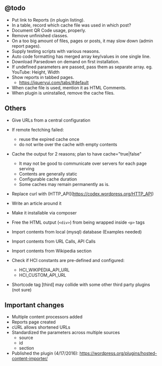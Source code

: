 ## @todo

 * Put link to Reports (in plugin listing).
 * In a table, record which cache file was used in which post?
 * Document QR Code usage, properly.
 * Remove unfinished classes.
 * On a too big amount of files, pages or posts, it may slow down (admin report pages).
 * Supply testing scripts with various reasons.
 * Auto code formatting has merged array key/values in one single line.
 * Download Parsedown on demand on first installation.
 * If undefined parameters are passed, pass them as separate array.
	eg. YouTube: Height, Width
 * Show reports in tabbed pages.
	- https://jqueryui.com/tabs/#default
 * When cache file is used, mention it as HTML Comments.
 * When plugin is uninstalled, remove the cache files.


## Others

 * Give URLs from a central configuration
 * If remote fectching failed:
    - reuse the expired cache once
    - do not write over the cache with empty contents
 * Cache the output for 2 reasons; plan to have cache="true|false" 
    - It may not be good to communicate over servers for each page serving
    - Contents are generally static
    - Configurable cache duration
    - Some caches may remain permanently as is.

 * Replace curl with (HTTP_API](https://codex.wordpress.org/HTTP_API)
 * Write an article around it
 * Make it installable via composer
 * Free the HTML output (`<div>`) from being wrapped inside `<p>` tags
 * Import contents from local (mysql) database (Examples needed)
 * Import contents from URL Calls, API Calls
 * Import contents from Wikipedia section
 * Check if HCI constants are pre-defined and configured:
   - HCI_WIKIPEDIA_API_URL
   - HCI_CUSTOM_API_URL
 * Shortcode tag [third] may collide with some other third party plugins (not sure)


## Important changes

 * Multiple content processors added
 * Reports page created
 * cURL allows shortened URLs
 * Standardized the parameters across multiple sources
   - source
   - id
   - section
  * Published the plugin (4/17/2016): https://wordpress.org/plugins/hosted-content-importer/
